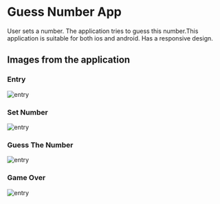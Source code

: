 # Guess Number App

User sets a number. The application tries to guess this number.This application is suitable for both ios and android. Has a responsive design.

## Images from the application

### Entry

![entry](https://github.com/Kaan-Er/guess-number-react-native/blob/main/screens-app/1.PNG)

### Set Number

![entry](https://github.com/Kaan-Er/guess-number-react-native/blob/main/screens-app/2.PNG)

### Guess The Number

![entry](https://github.com/Kaan-Er/guess-number-react-native/blob/main/screens-app/3.PNG)

### Game Over

![entry](https://github.com/Kaan-Er/guess-number-react-native/blob/main/screens-app/4.PNG)
